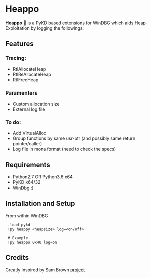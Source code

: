 # Heappo

**Heappo** 🦛 is a PyKD based extensions for WinDBG which aids Heap Exploitation by logging the followings:

## Features

### Tracing:
  * RtlAllocateHeap
  * RtlReAllocateHeap
  * RtlFreeHeap

### Paramenters
  * Custom allocation size
  * External log file

### To do:
* Add VirtualAlloc
* Group functions by same usr-ptr (and possibly same return pointer/caller)
* Log file in mona format (need to check the specs)

## Requirements 

* Python2.7 OR Python3.6 x64 
* PyKD x64/32
* WinDbg :)


## Installation and Setup 

From within WinDBG
     
     .load pykd
     !py heappy <heapsize> log=<on/off> 
     
     # Example
     !py heappo 0x40 log=on
   
   
## Credits

Greatly inspired by Sam Brown [project](https://labs.f-secure.com/archive/heap-tracing-with-windbg-and-python)
